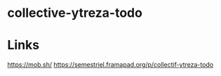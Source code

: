 # collective-ytreza-todo

# Links
https://mob.sh/
https://semestriel.framapad.org/p/collectif-ytreza-todo